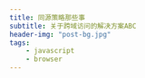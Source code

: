 ```yaml
---
title: 同源策略那些事
subtitle: 关于跨域访问的解决方案ABC
header-img: "post-bg.jpg"
tags:
	- javascript
	- browser
---
```


